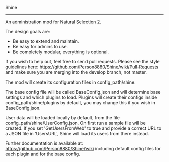 Shine

***

An administration mod for Natural Selection 2.

The design goals are:
- Be easy to extend and maintain.
- Be easy for admins to use.
- Be completely modular, everything is optional.

If you wish to help out, feel free to send pull requests. Please see the style guidelines here:
https://github.com/Person8880/Shine/wiki/Pull-Requests
and make sure you are merging into the develop branch, not master.

The mod will create its configuration files in config_path/shine.

The base config file will be called BaseConfig.json and will determine base settings and which plugins to load. Plugins will create their configs inside config_path/shine/plugins by default, you may change this if you wish in BaseConfig.json.

User data will be loaded locally by default, from the file config_path/shine/UserConfig.json. On first run a sample file will be created. If you set 'GetUsersFromWeb' to true and provide a correct URL to a JSON file in 'UsersURL', Shine will load its users from there instead.

Further documentation is available at:
https://github.com/Person8880/Shine/wiki
including default config files for each plugin and for the base config.
